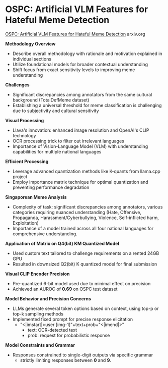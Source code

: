 # OSPC: Artificial VLM Features for Hateful Meme Detection

[OSPC: Artificial VLM Features for Hateful Meme Detection](https://arxiv.org/html/2407.12836) arxiv.org


**Methodology Overview**
- Describe overall methodology with rationale and motivation explained in individual sections
- Utilize foundational models for broader contextual understanding
- Shift focus from exact sensitivity levels to improving meme understanding

**Challenges**
- Significant discrepancies among annotators from the same cultural background (TotalDefMeme dataset)
- Establishing a universal threshold for meme classification is challenging due to subjectivity and cultural sensitivity

**Visual Processing**
- Llava's innovation: enhanced image resolution and OpenAI's CLIP technology
- OCR processing trick to filter out irrelevant languages
- Importance of Vision-Language Model (VLM) with understanding capabilities for multiple national languages

**Efficient Processing**
- Leverage advanced quantization methods like K-quants from llama.cpp project
- Employ importance matrix technique for optimal quantization and preventing performance degradation

**Singaporean Meme Analysis**
- Complexity of task: significant discrepancies among annotators, various categories requiring nuanced understanding (Hate, Offensive, Propaganda, Harassment/Cyberbullying, Violence, Self-inflicted harm, Exploitation)
- Importance of a model trained across all four national languages for comprehensive understanding.

**Application of Matrix on Q4(bit) KM Quantized Model**
- Used custom text tailored to challenge requirements on a rented 24GB GPU
- Resulted in downsized Q2(bit) K quantized model for final submission

**Visual CLIP Encoder Precision**
- Pre-quantized 6-bit model used due to minimal effect on precision
- Achieved an AUROC of **0.69** on OSPC test dataset

**Model Behavior and Precision Concerns**
- LLMs generate several token options based on context, using top-p or top-k sampling methods
- Implemented fixed prompt for precise response elicitation
  - "<|imstart|>user [img-1]"+text+prob+"<|imend|>"
    * text: OCR-detected text
    * prob: request for probabilistic response

**Model Constraints and Grammar**
- Responses constrained to single-digit outputs via specific grammar
  - strictly limiting responses between **0** and **9**.

